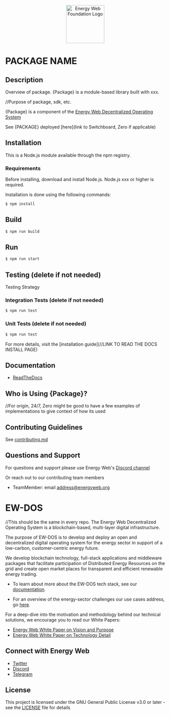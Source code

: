 <p align="center">
  <a href="https://www.energyweb.org" target="blank"><img src="./images/EW.png" width="120" alt="Energy Web Foundation Logo" /></a>
</p>


# PACKAGE NAME

## Description
Overview of package. 
{Package} is a module-based library built with xxx. 

//Purpose of package, sdk, etc. 

{Package} is a component of the [Energy Web Decentralized Operating System](#ew-dos)

See {PACKAGE} deployed [here](link to Switchboard, Zero if applicable)

## Installation
This is a Node.js module available through the npm registry.

### Requirements

Before installing, download and install Node.js. Node.js xxx or higher is required.

Installation is done using the following commands:

``` sh
$ npm install
```

## Build
``` sh
$ npm run build
```

## Run
``` sh
$ npm run start
```
## Testing (delete if not needed)
Testing Strategy

### Integration Tests (delete if not needed)
``` sh
$ npm run test
```

### Unit Tests (delete if not needed)
``` sh
$ npm run test
```

For more details, visit the [installation guide](//LINK TO READ THE DOCS INSTALL PAGE)

## Documentation
- [ReadTheDocs](https://origins.readthedocs.io/en/latest/)

## Who is Using {Package}?
//For origin, 24/7, Zero might be good to have a few examples of implementations to give context of how its used

## Contributing Guidelines 
See [contributing.md](./contributing.md)


## Questions and Support
For questions and support please use Energy Web's [Discord channel](https://discord.com/channels/706103009205288990/843970822254362664) 

Or reach out to our contributing team members

- TeamMember: email address@energyweb.org


# EW-DOS
//This should be the same in every repo. 
The Energy Web Decentralized Operating System is a blockchain-based, multi-layer digital infrastructure. 

The purpose of EW-DOS is to develop and deploy an open and decentralized digital operating system for the energy sector in support of a low-carbon, customer-centric energy future. 

We develop blockchain technology, full-stack applications and middleware packages that facilitate participation of Distributed Energy Resources on the grid and create open market places for transparent and efficient renewable energy trading.

- To learn about more about the EW-DOS tech stack, see our [documentation](https://app.gitbook.com/@energy-web-foundation/s/energy-web/).  

- For an overview of the energy-sector challenges our use cases address, go [here](https://app.gitbook.com/@energy-web-foundation/s/energy-web/our-mission). 

For a deep-dive into the motivation and methodology behind our technical solutions, we encourage you to read our White Papers:

- [Energy Web White Paper on Vision and Purpose](https://www.energyweb.org/reports/EWDOS-Vision-Purpose/)
- [Energy Web  White Paper on Technology Detail](https://www.energyweb.org/wp-content/uploads/2020/06/EnergyWeb-EWDOS-PART2-TechnologyDetail-202006-vFinal.pdf)


## Connect with Energy Web
- [Twitter](https://twitter.com/energywebx)
- [Discord](https://discord.com/channels/706103009205288990/843970822254362664)
- [Telegram](https://t.me/energyweb)

## License

This project is licensed under the GNU General Public License v3.0 or later - see the [LICENSE](LICENSE) file for details


